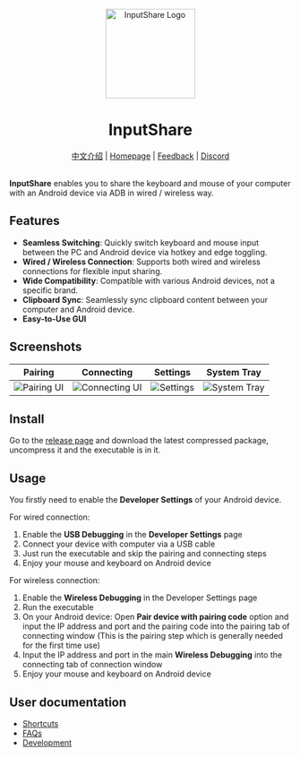 <div align="center">
    <br />
    <img src="./ui/icon.png" alt="InputShare Logo" width="160" height="160" />
    <h1>InputShare</h1>
    <a href="README_zh.md">中文介绍</a> | 
    <a href="https://bhznjns.github.io/InputShare/">Homepage</a> | 
    <a href="https://github.com/BHznJNs/InputShare/issues">Feedback</a> |
    <a href="https://discord.gg/GcHPRR4K">Discord</a>
    <br />
    <br />
</div>

__InputShare__ enables you to share the keyboard and mouse of your computer with an Android device via ADB in wired / wireless way.

## Features

- __Seamless Switching__: Quickly switch keyboard and mouse input between the PC and Android device via hotkey and edge toggling.
- __Wired / Wireless Connection__: Supports both wired and wireless connections for flexible input sharing.
- __Wide Compatibility__: Compatible with various Android devices, not a specific brand.
- __Clipboard Sync__: Seamlessly sync clipboard content between your computer and Android device.
- __Easy-to-Use GUI__

## Screenshots

| Pairing | Connecting | Settings | System Tray |
| --- | --- | --- | --- |
| ![Pairing UI](./screenshots/pairing_en.png) | ![Connecting UI](./screenshots/connecting_en.png) | ![Settings](./screenshots/Settings_en.png) | ![System Tray](./screenshots/tray_selections_en.png) |

## Install

Go to the [release page](https://github.com/BHznJNs/InputShare/releases) and download the latest compressed package, uncompress it and the executable is in it.

## Usage

You firstly need to enable the __Developer Settings__ of your Android device.

For wired connection:

1. Enable the __USB Debugging__ in the __Developer Settings__ page
2. Connect your device with computer via a USB cable
3. Just run the executable and skip the pairing and connecting steps
4. Enjoy your mouse and keyboard on Android device

For wireless connection:

1. Enable the __Wireless Debugging__ in the Developer Settings page
2. Run the executable
3. On your Android device: Open __Pair device with pairing code__ option and input the IP address and port and the pairing code into the pairing tab of connecting window (This is the pairing step which is generally needed for the first time use)
4. Input the IP address and port in the main __Wireless Debugging__ into the connecting tab of connection window
5. Enjoy your mouse and keyboard on Android device

## User documentation

- [Shortcuts](./docs/shortcuts_en.md)
- [FAQs](./docs/faqs_en.md)
- [Development](./docs/development_en.md)
